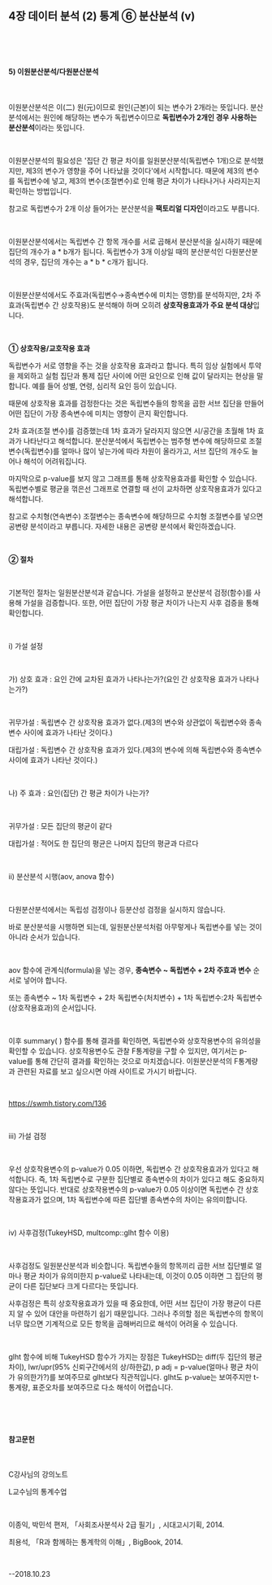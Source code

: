 ## 4장 데이터 분석 (2) 통계 ⑥ 분산분석 (v)

​

​

#### 5) 이원분산분석/다원분산분석

​     

이원분산분석은 이(二) 원(元)이므로 원인(근본)이 되는 변수가 2개라는 뜻입니다. 분산분석에서는 원인에 해당하는 변수가 독립변수이므로 **독립변수가 2개인 경우 사용하는 분산분석**이라는 뜻입니다. 

​     

이원분산분석의 필요성은 '집단 간 평균 차이를 일원분산분석(독립변수 1개)으로 분석했지만, 제3의 변수가 영향을 주어 나타났을 것이다'에서 시작합니다. 때문에 제3의 변수를 독립변수에 넣고, 제3의 변수(조절변수)로 인해 평균 차이가 나타나거나 사라지는지 확인하는 방법입니다.

참고로 독립변수가 2개 이상 들어가는 분산분석을 **팩토리얼 디자인**이라고도 부릅니다.

​

이원분산분석에서는 독립변수 간 항목 개수를 서로 곱해서 분산분석을 실시하기 때문에 집단의 개수가 a * b개가 됩니다. 독립변수가 3개 이상일 때의 분산분석인 다원분산분석의 경우, 집단의 개수는 a * b * c개가 됩니다.

​

이원분산분석에서도 주효과(독립변수→종속변수에 미치는 영향)를 분석하지만, 2차 주효과(독립변수 간 상호작용)도 분석해야 하며 오히려 **상호작용효과가 주요 분석 대상**입니다.

​     

**① 상호작용/교호작용 효과**

독립변수가 서로 영향을 주는 것을 상호작용 효과라고 합니다. 특히 임상 실험에서 투약을 제외하고 실험 집단과 통제 집단 사이에 어떤 요인으로 인해 값이 달라지는 현상을 말합니다. 예를 들어 성별, 연령, 심리적 요인 등이 있습니다.

때문에 상호작용 효과를 검정한다는 것은 독립변수들의 항목을 곱한 서브 집단을 만들어 어떤 집단이 가장 종속변수에 미치는 영향이 큰지 확인합니다.

2차 효과(조절 변수)를 검증했는데 1차 효과가 달라지지 않으면 시/공간을 초월해 1차 효과가 나타난다고 해석합니다. 분산분석에서 독립변수는 범주형 변수에 해당하므로 조절변수(독립변수)를 얼마나 많이 넣는가에 따라 차원이 올라가고, 서브 집단의 개수도 늘어나 해석이 어려워집니다.

마지막으로 p-value를 보지 않고 그래프를 통해 상호작용효과를 확인할 수 있습니다. 독립변수별로 평균을 꺾은선 그래프로 연결할 때 선이 교차하면 상호작용효과가 있다고 해석합니다.

참고로 수치형(연속변수) 조절변수는 종속변수에 해당하므로 수치형 조절변수를 넣으면 공변량 분석이라고 부릅니다. 자세한 내용은 공변량 분석에서 확인하겠습니다.

​     

**② 절차**

​     

기본적인 절차는 일원분산분석과 같습니다. 가설을 설정하고 분산분석 검정(함수)를 사용해 가설을 검증합니다. 또한, 어떤 집단이 가장 평균 차이가 나는지 사후 검증을 통해 확인합니다.

​     

i) 가설 설정

​     

가) 상호 효과 : 요인 간에 교차된 효과가 나타나는가?(요인 간 상호작용 효과가 나타나는가?)

​     

귀무가설 : 독립변수 간 상호작용 효과가 없다.(제3의 변수와 상관없이 독립변수와 종속변수 사이에 효과가 나타난 것이다.)

대립가설 : 독립변수 간 상호작용 효과가 있다.(제3의 변수에 의해 독립변수와 종속변수 사이에 효과가 나타난 것이다.)

​     

나) 주 효과 : 요인(집단) 간 평균 차이가 나는가?

​     

귀무가설 : 모든 집단의 평균이 같다  

대립가설 : 적어도 한 집단의 평균은 나머지 집단의 평균과 다르다 

​     

ii) 분산분석 시행(aov, anova 함수)

​     

다원분산분석에서는 독립성 검정이나 등분산성 검정을 실시하지 않습니다.

바로 분산분석을 시행하면 되는데, 일원분산분석처럼 아무렇게나 독립변수를 넣는 것이 아니라 순서가 있습니다.

​     

aov 함수에 관계식(formula)을 넣는 경우, **종속변수 ~ 독립변수 + 2차 주효과 변수** 순서로 넣어야 합니다.

또는 종속변수 ~ 1차 독립변수 + 2차 독립변수(처치변수) + 1차 독립변수:2차 독립변수(상호작용효과)의 순서입니다.

​     

이후 summary( ) 함수를 통해 결과를 확인하면, 독립변수와 상호작용변수의 유의성을 확인할 수 있습니다. 상호작용변수도 관찰 F통계량을 구할 수 있지만, 여기서는 p-value를 통해 간단히 결과를 확인하는 것으로 마치겠습니다. 이원분산분석의 F통계량과 관련된 자료를 보고 싶으시면 아래 사이트로 가시기 바랍니다.

​     

https://swmh.tistory.com/136

​     

iii) 가설 검정

​     

우선 상호작용변수의 p-value가 0.05 이하면, 독립변수 간 상호작용효과가 있다고 해석합니다. 즉, 1차 독립변수로 구분한 집단별로 종속변수의 차이가 있다고 해도 중요하지 않다는 뜻입니다. 반대로 상호작용변수의 p-value가 0.05 이상이면 독립변수 간 상호작용효과가 없으며, 1차 독립변수에 따른 집단별 종속변수의 차이는 유의미합니다.

​     

iv) 사후검정(TukeyHSD, multcomp::glht 함수 이용)

​     

사후검정도 일원분산분석과 비슷합니다. 독립변수들의 항목끼리 곱한 서브 집단별로 얼마나 평균 차이가 유의미한지 p-value로 나타내는데, 이것이 0.05 이하면 그 집단의 평균이 다른 집단보다 크게 다르다는 뜻입니다.

사후검정은 특히 상호작용효과가 있을 때 중요한데, 어떤 서브 집단이 가장 평균이 다른지 알 수 있어 대안을 마련하기 쉽기 때문입니다. 그러나 주의할 점은 독립변수의 항목이 너무 많으면 기계적으로 모든 항목을 곱해버리므로 해석이 어려울 수 있습니다.

​     

glht 함수에 비해 TukeyHSD 함수가 가지는 장점은 TukeyHSD는 diff(두 집단의 평균 차이), lwr/upr(95% 신뢰구간에서의 상/하한값), p adj = p-value(얼마나 평균 차이가 유의한가?)를 보여주므로 glht보다 직관적입니다. glht도 p-value는 보여주지만 t-통계량, 표준오차를 보여주므로 다소 해석이 어렵습니다.

​

​     

#### 참고문헌

​     

C강사님의 강의노트

L교수님의 통계수업

​     

이종익, 박민석 편저, 「사회조사분석사 2급 필기」, 시대고시기획, 2014.

최용석, 「R과 함께하는 통계학의 이해」, BigBook, 2014.

​

--2018.10.23

